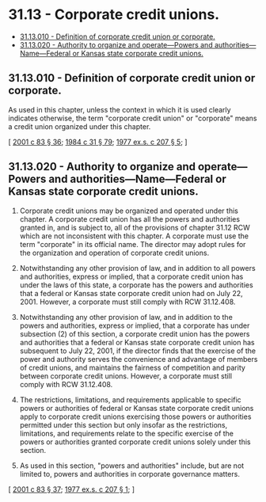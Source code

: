 # 31.13 - Corporate credit unions.
* [31.13.010 - Definition of corporate credit union or corporate.](#3113010---definition-of-corporate-credit-union-or-corporate)
* [31.13.020 - Authority to organize and operate—Powers and authorities—Name—Federal or Kansas state corporate credit unions.](#3113020---authority-to-organize-and-operatepowers-and-authoritiesnamefederal-or-kansas-state-corporate-credit-unions)
## 31.13.010 - Definition of corporate credit union or corporate.
As used in this chapter, unless the context in which it is used clearly indicates otherwise, the term "corporate credit union" or "corporate" means a credit union organized under this chapter.

\[ [2001 c 83 § 36](https://lawfilesext.leg.wa.gov/biennium/2001-02/Pdf/Bills/Session%20Laws/House/1366.SL.pdf?cite=2001%20c%2083%20§%2036); [1984 c 31 § 79](https://leg.wa.gov/CodeReviser/documents/sessionlaw/1984c31.pdf?cite=1984%20c%2031%20§%2079); [1977 ex.s. c 207 § 5](https://leg.wa.gov/CodeReviser/documents/sessionlaw/1977ex1c207.pdf?cite=1977%20ex.s.%20c%20207%20§%205); \]

## 31.13.020 - Authority to organize and operate—Powers and authorities—Name—Federal or Kansas state corporate credit unions.
1. Corporate credit unions may be organized and operated under this chapter. A corporate credit union has all the powers and authorities granted in, and is subject to, all of the provisions of chapter 31.12 RCW which are not inconsistent with this chapter. A corporate must use the term "corporate" in its official name. The director may adopt rules for the organization and operation of corporate credit unions.

2. Notwithstanding any other provision of law, and in addition to all powers and authorities, express or implied, that a corporate credit union has under the laws of this state, a corporate has the powers and authorities that a federal or Kansas state corporate credit union had on July 22, 2001. However, a corporate must still comply with RCW 31.12.408.

3. Notwithstanding any other provision of law, and in addition to the powers and authorities, express or implied, that a corporate has under subsection (2) of this section, a corporate credit union has the powers and authorities that a federal or Kansas state corporate credit union has subsequent to July 22, 2001, if the director finds that the exercise of the power and authority serves the convenience and advantage of members of credit unions, and maintains the fairness of competition and parity between corporate credit unions. However, a corporate must still comply with RCW 31.12.408.

4. The restrictions, limitations, and requirements applicable to specific powers or authorities of federal or Kansas state corporate credit unions apply to corporate credit unions exercising those powers or authorities permitted under this section but only insofar as the restrictions, limitations, and requirements relate to the specific exercise of the powers or authorities granted corporate credit unions solely under this section.

5. As used in this section, "powers and authorities" include, but are not limited to, powers and authorities in corporate governance matters.

\[ [2001 c 83 § 37](https://lawfilesext.leg.wa.gov/biennium/2001-02/Pdf/Bills/Session%20Laws/House/1366.SL.pdf?cite=2001%20c%2083%20§%2037); [1977 ex.s. c 207 § 1](https://leg.wa.gov/CodeReviser/documents/sessionlaw/1977ex1c207.pdf?cite=1977%20ex.s.%20c%20207%20§%201); \]

